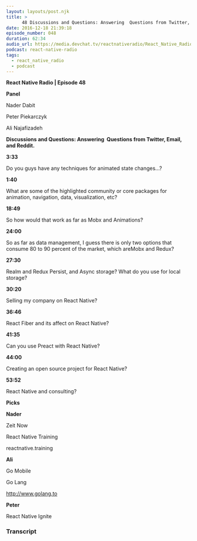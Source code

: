 ```yaml
---
layout: layouts/post.njk
title: >
      48 Discussions and Questions: Answering  Questions from Twitter, Email, and Reddit
date: 2016-12-18 21:39:18
episode_number: 048
duration: 62:34
audio_url: https://media.devchat.tv/reactnativeradio/React_Native_Radio_Episode_48.mp3
podcast: react-native-radio
tags: 
  - react_native_radio
  - podcast
---
```


 **React Native Radio | Episode 48**

**Panel**

Nader Dabit

Peter Piekarczyk

Ali Najafizadeh

**Discussions and Questions: Answering&nbsp; Questions from Twitter, Email, and Reddit.**

**3:33**

Do you guys have any techniques for animated state changes…?&nbsp;

**1:40**

What are some of the highlighted community or core packages for animation, navigation, data, visualization, etc?

**18:49**

So how would that work as far as Mobx and Animations?

**24:00**

So as far as data management, I guess there is only two options that consume 80 to 90 percent of the market, which areMobx and Redux?

**27:30**

Realm and Redux Persist, and Async storage? What do you use for local storage?

**30:20**

Selling my company on React Native?

**36:46**

React Fiber and its affect on React Native?

**41:35**

Can you use Preact with React Native?

**44:00**

Creating an open source project for React Native?

**53:52**

React Native and consulting?

**Picks**

**Nader**

Zeit Now

React Native Training

reactnative.training

**Ali**

Go Mobile

Go Lang

http://www.golang.to

**Peter**

React Native Ignite



### Transcript


